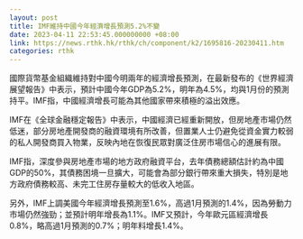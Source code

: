 ```yaml
---
layout: post
title: IMF維持中國今年經濟增長預測5.2%不變
date: 2023-04-11 22:53:45.000000000 +08:00
link: https://news.rthk.hk/rthk/ch/component/k2/1695816-20230411.htm
categories: rthk
---
```


國際貨幣基金組織維持對中國今明兩年的經濟增長預測，在最新發布的《世界經濟展望報告》中表示，預計中國今年GDP為5.2%，明年為4.5%，均與1月份的預測持平。IMF指，中國經濟增長可能為其他國家帶來積極的溢出效應。

IMF在《全球金融穩定報告》中表示，中國經濟已經重新開放，但房地產市場仍然低迷，部分房地產開發商的融資環境有所改善，但置業人士仍避免從資金實力較弱的私人開發商買入物業，反映內地在恢復民眾對廣泛住房市場信心的進展有限。

IMF指，深度參與房地產市場的地方政府融資平台，去年債務總額估計約為中國GDP的50%，其債務困境一旦擴大，可能會為部分銀行帶來重大損失，特別是地方政府債務較高、未完工住房存量較大的低收入地區。

另外，IMF上調美國今年經濟增長預測至1.6%，高過1月預測的1.4%，因為勞動力市場仍然強勁；並預計明年增長為1.1%。IMF又預計，今年歐元區經濟增長0.8%，略高過1月預測的0.7%；明年料增長1.4%。
